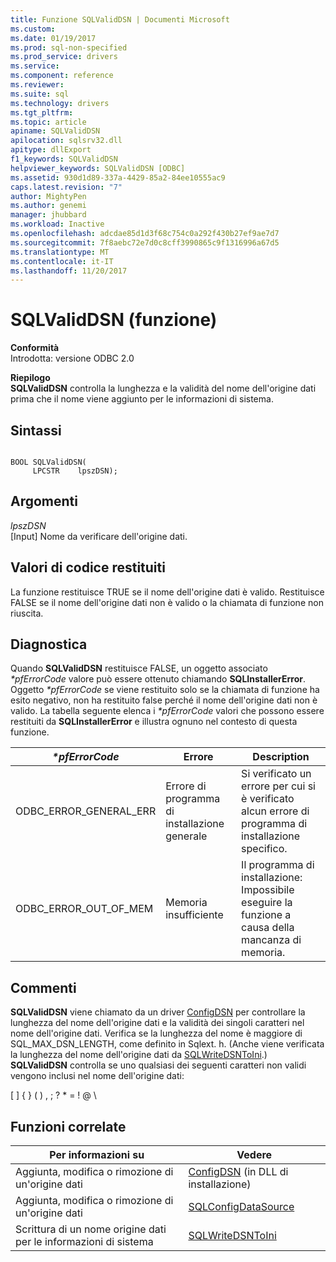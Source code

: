 ```yaml
---
title: Funzione SQLValidDSN | Documenti Microsoft
ms.custom: 
ms.date: 01/19/2017
ms.prod: sql-non-specified
ms.prod_service: drivers
ms.service: 
ms.component: reference
ms.reviewer: 
ms.suite: sql
ms.technology: drivers
ms.tgt_pltfrm: 
ms.topic: article
apiname: SQLValidDSN
apilocation: sqlsrv32.dll
apitype: dllExport
f1_keywords: SQLValidDSN
helpviewer_keywords: SQLValidDSN [ODBC]
ms.assetid: 930d1d89-337a-4429-85a2-84ee10555ac9
caps.latest.revision: "7"
author: MightyPen
ms.author: genemi
manager: jhubbard
ms.workload: Inactive
ms.openlocfilehash: adcdae85d1d3f68c754c0a292f430b27ef9ae7d7
ms.sourcegitcommit: 7f8aebc72e7d0c8cff3990865c9f1316996a67d5
ms.translationtype: MT
ms.contentlocale: it-IT
ms.lasthandoff: 11/20/2017
---
```

# <a name="sqlvaliddsn-function"></a>SQLValidDSN (funzione)
**Conformità**  
 Introdotta: versione ODBC 2.0  
  
 **Riepilogo**  
 **SQLValidDSN** controlla la lunghezza e la validità del nome dell'origine dati prima che il nome viene aggiunto per le informazioni di sistema.  
  
## <a name="syntax"></a>Sintassi  
  
```  
  
BOOL SQLValidDSN(  
     LPCSTR    lpszDSN);  
```  
  
## <a name="arguments"></a>Argomenti  
 *lpszDSN*  
 [Input] Nome da verificare dell'origine dati.  
  
## <a name="returns"></a>Valori di codice restituiti  
 La funzione restituisce TRUE se il nome dell'origine dati è valido. Restituisce FALSE se il nome dell'origine dati non è valido o la chiamata di funzione non riuscita.  
  
## <a name="diagnostics"></a>Diagnostica  
 Quando **SQLValidDSN** restituisce FALSE, un oggetto associato  *\*pfErrorCode* valore può essere ottenuto chiamando **SQLInstallerError**. Oggetto  *\*pfErrorCode* se viene restituito solo se la chiamata di funzione ha esito negativo, non ha restituito false perché il nome dell'origine dati non è valido. La tabella seguente elenca i  *\*pfErrorCode* valori che possono essere restituiti da **SQLInstallerError** e illustra ognuno nel contesto di questa funzione.  
  
|*\*pfErrorCode*|Errore|Description|  
|---------------------|-----------|-----------------|  
|ODBC_ERROR_GENERAL_ERR|Errore di programma di installazione generale|Si verificato un errore per cui si è verificato alcun errore di programma di installazione specifico.|  
|ODBC_ERROR_OUT_OF_MEM|Memoria insufficiente|Il programma di installazione: Impossibile eseguire la funzione a causa della mancanza di memoria.|  
  
## <a name="comments"></a>Commenti  
 **SQLValidDSN** viene chiamato da un driver [ConfigDSN](../../../odbc/reference/syntax/configdsn-function.md) per controllare la lunghezza del nome dell'origine dati e la validità dei singoli caratteri nel nome dell'origine dati. Verifica se la lunghezza del nome è maggiore di SQL_MAX_DSN_LENGTH, come definito in Sqlext. h. (Anche viene verificata la lunghezza del nome dell'origine dati da [SQLWriteDSNToIni](../../../odbc/reference/syntax/sqlwritedsntoini-function.md).) **SQLValidDSN** controlla se uno qualsiasi dei seguenti caratteri non validi vengono inclusi nel nome dell'origine dati:  
  
 [ ] { } ( ) , ; ? * = ! @ \  
  
## <a name="related-functions"></a>Funzioni correlate  
  
|Per informazioni su|Vedere|  
|---------------------------|---------|  
|Aggiunta, modifica o rimozione di un'origine dati|[ConfigDSN](../../../odbc/reference/syntax/configdsn-function.md) (in DLL di installazione)|  
|Aggiunta, modifica o rimozione di un'origine dati|[SQLConfigDataSource](../../../odbc/reference/syntax/sqlconfigdatasource-function.md)|  
|Scrittura di un nome origine dati per le informazioni di sistema|[SQLWriteDSNToIni](../../../odbc/reference/syntax/sqlwritedsntoini-function.md)|
